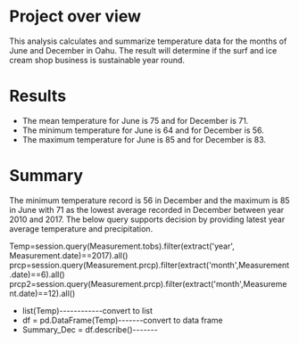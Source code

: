 # Project over view

This analysis calculates and summarize temperature data for the months of June and December in Oahu.
The result will determine if the surf and ice cream shop business is sustainable year round.

# Results

* The mean temperature for June is 75 and for December is 71.
* The minimum temperature for June is 64 and for December is 56.
* The maximum temperature for June is 85 and for December is 83.

# Summary

The minimum temperature record is 56 in December and the maximum is 85 in June with
71 as the lowest average recorded in December between year 2010 and 2017.
The below query supports decision by providing latest year average temperature 
and precipitation. 

Temp=session.query(Measurement.tobs).filter(extract('year', Measurement.date)==2017).all()
prcp=session.query(Measurement.prcp).filter(extract('month',Measurement.date)==6).all()
prcp2=session.query(Measurement.prcp).filter(extract('month',Measurement.date)==12).all()
* list(Temp)------------convert to list
* df = pd.DataFrame(Temp)-------convert to data frame
* Summary_Dec = df.describe()-------

